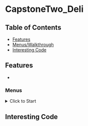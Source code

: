 # CapstoneTwo_Deli

## Table of Contents

- [Features](#features)
- [Menus/Walkthrough](#menus/walthrough)
- [Interesting Code](#interesting-code)

## Features
- 

### Menus
<details>
<summary>Click to Start</summary>

### Home Screen

</details>

## Interesting Code

